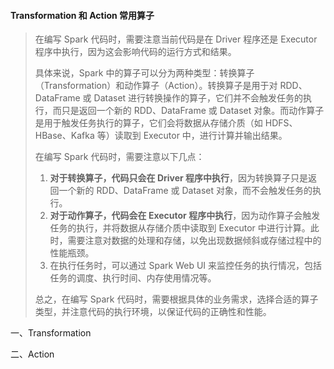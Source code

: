 #### Transformation 和 Action 常用算子

> 在编写 Spark 代码时，需要注意当前代码是在 Driver 程序还是 Executor 程序中执行，因为这会影响代码的运行方式和结果。
>
> 具体来说，Spark 中的算子可以分为两种类型：转换算子（Transformation）和动作算子（Action）。转换算子是用于对 RDD、DataFrame 或 Dataset 进行转换操作的算子，它们并不会触发任务的执行，而只是返回一个新的 RDD、DataFrame 或 Dataset 对象。而动作算子是用于触发任务执行的算子，它们会将数据从存储介质（如 HDFS、HBase、Kafka 等）读取到 Executor 中，进行计算并输出结果。
>
> 在编写 Spark 代码时，需要注意以下几点：
>
> 1. **对于转换算子，代码只会在 Driver 程序中执行**，因为转换算子只是返回一个新的 RDD、DataFrame 或 Dataset 对象，而不会触发任务的执行。
> 2. **对于动作算子，代码会在 Executor 程序中执行**，因为动作算子会触发任务的执行，并将数据从存储介质中读取到 Executor 中进行计算。此时，需要注意对数据的处理和存储，以免出现数据倾斜或存储过程中的性能瓶颈。
> 3. 在执行任务时，可以通过 Spark Web UI 来监控任务的执行情况，包括任务的调度、执行时间、内存使用情况等。
>
> 总之，在编写 Spark 代码时，需要根据具体的业务需求，选择合适的算子类型，并注意代码的执行环境，以保证代码的正确性和性能。

一、Transformation



二、Action